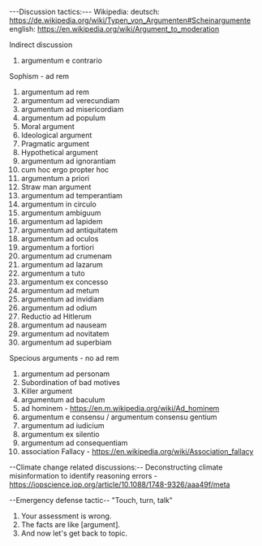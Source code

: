 ---Discussion tactics:---
Wikipedia:
deutsch: https://de.wikipedia.org/wiki/Typen_von_Argumenten#Scheinargumente
english: https://en.wikipedia.org/wiki/Argument_to_moderation

Indirect discussion
1) argumentum e contrario

Sophism - ad rem
1) argumentum ad rem
2) argumentum ad verecundiam
3) argumentum ad misericordiam
4) argumentum ad populum
5) Moral argument
6) Ideological argument
7) Pragmatic argument
8) Hypothetical argument
9) argumentum ad ignorantiam
10) cum hoc ergo propter hoc
11) argumentum a priori
12) Straw man argument
13) argumentum ad temperantiam
14) argumentum in circulo
15) argumentum ambiguum
16) argumentum ad lapidem
17) argumentum ad antiquitatem
18) argumentum ad oculos
19) argumentum a fortiori 
20) argumentum ad crumenam 
21) argumentum ad lazarum
22) argumentum a tuto
23) argumentum ex concesso
24) argumentum ad metum
25) argumentum ad invidiam
26) argumentum ad odium
27) Reductio ad Hitlerum
28) argumentum ad nauseam
29) argumentum ad novitatem
30) argumentum ad superbiam

Specious arguments - no ad rem
1) argumentum ad personam
2) Subordination of bad motives
3) Killer argument
4) argumentum ad baculum
5) ad hominem - https://en.m.wikipedia.org/wiki/Ad_hominem
6) argumentum e consensu / argumentum consensu gentium
7) argumentum ad iudicium
8) argumentum ex silentio
9) argumentum ad consequentiam
10) association Fallacy - https://en.wikipedia.org/wiki/Association_fallacy

--Climate change related discussions:--
Deconstructing climate misinformation to identify reasoning errors - https://iopscience.iop.org/article/10.1088/1748-9326/aaa49f/meta 

--Emergency defense tactic--
"Touch, turn, talk"

1) Your assessment is wrong. 
2) The facts are like [argument]. 
3) And now let's get back to topic.
